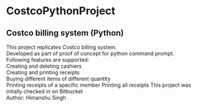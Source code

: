 # CostcoPythonProject
## Costco billing system (Python)
This project replicates Costco billing system.  
Developed as part of proof of concept for python command prompt.  
Following features are supported:   
Creating and deleting cashiers  
Creating and printing receipts   
Buying different items of different quantity  
Printing receipts of a specific member 
Printing all receipts
This project was initally checked in on Bitbucket  
Author: Himanshu Singh
